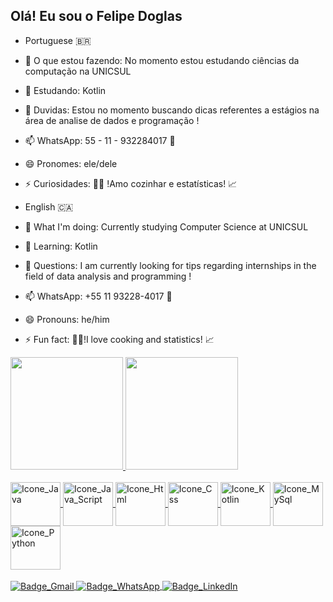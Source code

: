 ## Olá! Eu sou o Felipe Doglas 
- Portuguese :brazil:
- 🔭 O que estou fazendo: No momento estou estudando ciências da computação na UNICSUL
- 🌱 Estudando: Kotlin 
- 🤔 Duvidas: Estou no momento buscando dicas referentes a estágios na área de analise de dados e programação !
- 📫 WhatsApp: 55 - 11 - 932284017 :iphone: 
- 😄 Pronomes: ele/dele
- ⚡ Curiosidades: :man_cook: !Amo cozinhar e estatísticas! :chart_with_upwards_trend:

- English :canada:
- 🔭 What I'm doing: Currently studying Computer Science at UNICSUL
- 🌱 Learning: Kotlin
- 🤔 Questions: I am currently looking for tips regarding internships in the field of data analysis and programming !
- 📫 WhatsApp: +55 11 93228-4017 :iphone:
- 😄 Pronouns: he/him
- ⚡ Fun fact: :man_cook:!I love cooking and statistics! :chart_with_upwards_trend:
<!--
Stats and Portifolio
-->
<div>
    <a href="https://zenissu.github.io/PortifolioFD/">
    <img height="180em" src="https://github-readme-stats.vercel.app/api?username=Zenissu&show_icons=true&theme=transparent"/>
    <img height="180em" src="https://github-readme-stats.vercel.app/api/top-langs/?username=Zenissu&exclude_repo=Base_para_criar_de_codigos_de_barras&layout=donut&theme=transparent"/>
</div>
<!--
Languages
-->
<div style = "display: inline_block"><br>
  
  <img align="center" alt="Icone_Java" height="70" width="80" src="https://cdn.jsdelivr.net/gh/devicons/devicon@latest/icons/java/java-original-wordmark.svg" />
            
  <img align="center" alt="Icone_Java_Script" height="70" width="80" src="https://cdn.jsdelivr.net/gh/devicons/devicon@latest/icons/javascript/javascript-original.svg" />
  
  <img align="center" alt="Icone_Html" height="70" width="80" src="https://cdn.jsdelivr.net/gh/devicons/devicon@latest/icons/html5/html5-original.svg" />
            
  <img align="center" alt="Icone_Css" height="70" width="80" src="https://cdn.jsdelivr.net/gh/devicons/devicon@latest/icons/css3/css3-original.svg" /> 
            
  <img align="center" alt="Icone_Kotlin" height="70" width="80" src="https://cdn.jsdelivr.net/gh/devicons/devicon@latest/icons/kotlin/kotlin-original.svg" />
            
  <img align="center" alt="Icone_MySql" height="70" width="80" src="https://cdn.jsdelivr.net/gh/devicons/devicon@latest/icons/mysql/mysql-original-wordmark.svg" />
          
  <img align="center" alt="Icone_Python" height="70" width="80" src="https://cdn.jsdelivr.net/gh/devicons/devicon@latest/icons/python/python-original-wordmark.svg" /> 
  
</div>

<!--
Social Media
-->
<div>
  <br>
 
<!-- Gmail -->   
<a href="mailto:felipedoglasmhw@gmail.com">
  <img align="center" alt="Badge_Gmail" src="https://img.shields.io/badge/Gmail-D14836?style=for-the-badge&logo=gmail&logoColor=white">
</a>

<!-- WhatsApp -->
<a href="https://wa.me/5511932284017" target="_blank" rel="noopener noreferrer">
  <img align="center" alt="Badge_WhatsApp" src="https://img.shields.io/badge/WhatsApp-25D366?style=for-the-badge&logo=whatsapp&logoColor=white">
</a>

<!-- LinkedIn -->
<a href="https://www.linkedin.com/in/felipe-doglas-cordeiro-de-sousa-8162b0161/" target="_blank" rel="noopener noreferrer">
  <img align="center" alt="Badge_LinkedIn" src="https://img.shields.io/badge/LinkedIn-0077B5?style=for-the-badge&logo=linkedin&logoColor=white">
</a>
</div>

